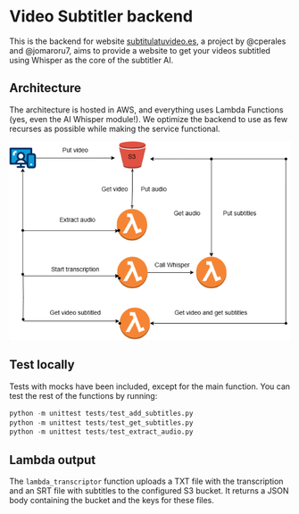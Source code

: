 # Video Subtitler backend


This is the backend for website [subtitulatuvideo.es](https://subtitulatuvideo.es/), a project by @cperales and @jomaroru7, aims to provide a website to get your videos subtitled using Whisper as the core of the subtitler AI.

## Architecture

The architecture is hosted in AWS, and everything uses Lambda Functions (yes, even the AI Whisper module!). We optimize the backend to use as few recurses as possible while making the service functional.

![AWS Architecture](img/aws.png "Title")


## Test locally

Tests with mocks have been included, except for the main function. You can test the rest of the functions by running:

```python
python -m unittest tests/test_add_subtitles.py
python -m unittest tests/test_get_subtitles.py
python -m unittest tests/test_extract_audio.py
```

## Lambda output

The `lambda_transcriptor` function uploads a TXT file with the transcription and
an SRT file with subtitles to the configured S3 bucket. It returns a JSON body
containing the bucket and the keys for these files.
